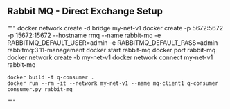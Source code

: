 
## Rabbit MQ - Direct Exchange Setup

""" docker network create -d bridge my-net-v1
    docker create -p 5672:5672 -p 15672:15672 --hostname rmq --name rabbit-mq -e RABBITMQ_DEFAULT_USER=admin -e RABBITMQ_DEFAULT_PASS=admin rabbitmq:3.11-management
    docker start rabbit-mq
    docker port rabbit-mq
    docker network create -b my-net-v1
    docker network connect my-net-v1 rabbit-mq

    docker build -t q-consumer .
    docker run --rm -it --network my-net-v1 --name mq-client1 q-consumer consumer.py rabbit-mq
 """